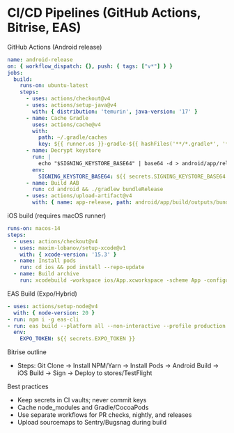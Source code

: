 # CI/CD Pipelines (GitHub Actions, Bitrise, EAS)

GitHub Actions (Android release)
```yaml
name: android-release
on: { workflow_dispatch: {}, push: { tags: ["v*"] } }
jobs:
  build:
    runs-on: ubuntu-latest
    steps:
      - uses: actions/checkout@v4
      - uses: actions/setup-java@v4
        with: { distribution: 'temurin', java-version: '17' }
      - name: Cache Gradle
        uses: actions/cache@v4
        with:
          path: ~/.gradle/caches
          key: ${{ runner.os }}-gradle-${{ hashFiles('**/*.gradle*', '**/gradle-wrapper.properties') }}
      - name: Decrypt keystore
        run: |
          echo "$SIGNING_KEYSTORE_BASE64" | base64 -d > android/app/release.keystore
        env:
          SIGNING_KEYSTORE_BASE64: ${{ secrets.SIGNING_KEYSTORE_BASE64 }}
      - name: Build AAB
        run: cd android && ./gradlew bundleRelease
      - uses: actions/upload-artifact@v4
        with: { name: app-release, path: android/app/build/outputs/bundle/release/*.aab }
```

iOS build (requires macOS runner)
```yaml
runs-on: macos-14
steps:
  - uses: actions/checkout@v4
  - uses: maxim-lobanov/setup-xcode@v1
    with: { xcode-version: '15.3' }
  - name: Install pods
    run: cd ios && pod install --repo-update
  - name: Build archive
    run: xcodebuild -workspace ios/App.xcworkspace -scheme App -configuration Release -sdk iphoneos -archivePath $PWD/build/App.xcarchive archive
```

EAS Build (Expo/Hybrid)
```yaml
- uses: actions/setup-node@v4
  with: { node-version: 20 }
- run: npm i -g eas-cli
- run: eas build --platform all --non-interactive --profile production
  env:
    EXPO_TOKEN: ${{ secrets.EXPO_TOKEN }}
```

Bitrise outline
- Steps: Git Clone → Install NPM/Yarn → Install Pods → Android Build → iOS Build → Sign → Deploy to stores/TestFlight

Best practices
- Keep secrets in CI vaults; never commit keys
- Cache node_modules and Gradle/CocoaPods
- Use separate workflows for PR checks, nightly, and releases
- Upload sourcemaps to Sentry/Bugsnag during build
